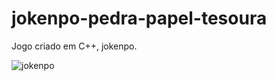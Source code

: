 # jokenpo-pedra-papel-tesoura
Jogo criado em C++, jokenpo.


![jokenpo](https://user-images.githubusercontent.com/79941681/208741523-055d79b6-431d-47f1-941c-328e29a1b27a.png)
